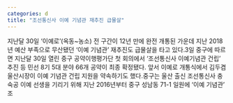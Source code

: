 ```yaml
---
categories: d
title: "조선통신사 이예 기념관 재추진 급물살"
---
```

지난달 30일 ‘이예로’(옥동~농소) 전 구간이 12년 만에 완전 개통된 가운데 지난 2018년 예산 부족으로 무산됐던 ‘이예 기념관’ 재추진도 급물살을 타고 있다.3일 중구에 따르면 지난달 30일 열린 중구 공약이행평가단 첫 회의에서 ‘조선통신사 이예기념관 건립’ 추진 등 민선 8기 5대 분야 66개 공약이 최종 확정됐다. 앞서 이예로 개통식에서 김두겸 울산시장이 이예 기념관 건립 지원을 약속하기도 했다.중구는 울산 출신 조선통신사 충숙공 이예 선생을 기리기 위해 지난 2016년부터 중구 성남동 71-1 일원에 ‘이예 기념관’ 조